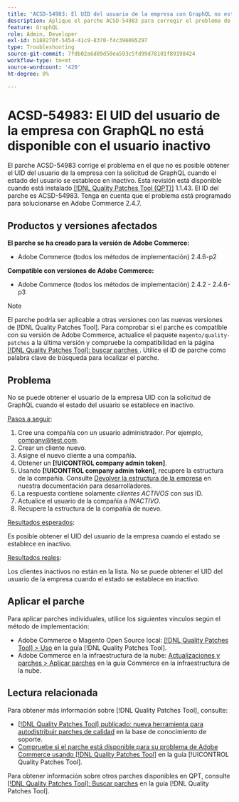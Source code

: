 ```yaml
---
title: 'ACSD-54983: El UID del usuario de la empresa con GraphQL no está disponible con el usuario inactivo'
description: Aplique el parche ACSD-54983 para corregir el problema de Adobe Commerce en el que no es posible obtener el UID del usuario de la empresa con la solicitud de GraphQL cuando el estado del usuario se establece en inactivo.
feature: GraphQL
role: Admin, Developer
exl-id: b188270f-5454-41c9-8370-f4c396095297
type: Troubleshooting
source-git-commit: 7fdb02a6d89d50ea593c5fd99d78101f89198424
workflow-type: tm+mt
source-wordcount: '420'
ht-degree: 0%

---
```


# ACSD-54983: El UID del usuario de la empresa con GraphQL no está disponible con el usuario inactivo

El parche ACSD-54983 corrige el problema en el que no es posible obtener el UID del usuario de la empresa con la solicitud de GraphQL cuando el estado del usuario se establece en inactivo. Esta revisión está disponible cuando está instalado [[!DNL Quality Patches Tool (QPT)]](https://experienceleague.adobe.com/en/docs/commerce-operations/tools/quality-patches-tool/quality-patches-tool-to-self-serve-quality-patches) 1.1.43. El ID del parche es ACSD-54983. Tenga en cuenta que el problema está programado para solucionarse en Adobe Commerce 2.4.7.

## Productos y versiones afectados

**El parche se ha creado para la versión de Adobe Commerce:**

* Adobe Commerce (todos los métodos de implementación) 2.4.6-p2

**Compatible con versiones de Adobe Commerce:**

* Adobe Commerce (todos los métodos de implementación) 2.4.2 - 2.4.6-p3

>[!NOTE]
>
>El parche podría ser aplicable a otras versiones con las nuevas versiones de [!DNL Quality Patches Tool]. Para comprobar si el parche es compatible con su versión de Adobe Commerce, actualice el paquete `magento/quality-patches` a la última versión y compruebe la compatibilidad en la página [[!DNL Quality Patches Tool]: buscar parches ](https://experienceleague.adobe.com/tools/commerce-quality-patches/index.html). Utilice el ID de parche como palabra clave de búsqueda para localizar el parche.

## Problema

No se puede obtener el usuario de la empresa UID con la solicitud de GraphQL cuando el estado del usuario se establece en inactivo.

<u>Pasos a seguir</u>:

1. Cree una compañía con un usuario administrador. Por ejemplo, company@test.com.
1. Crear un cliente nuevo.
1. Asigne el nuevo cliente a una compañía.
1. Obtener un **[!UICONTROL company admin token]**.
1. Usando **[!UICONTROL company admin token]**, recupere la estructura de la compañía. Consulte [Devolver la estructura de la empresa](https://developer.adobe.com/commerce/webapi/graphql/schema/b2b/company/queries/company/#return-the-company-structure) en nuestra documentación para desarrolladores.
1. La respuesta contiene solamente *clientes ACTIVOS* con sus ID.
1. Actualice el usuario de la compañía a *INACTIVO*.
1. Recupere la estructura de la compañía de nuevo.

<u>Resultados esperados</u>:

Es posible obtener el UID del usuario de la empresa cuando el estado se establece en inactivo.

<u>Resultados reales</u>:

Los clientes inactivos no están en la lista. No se puede obtener el UID del usuario de la empresa cuando el estado se establece en inactivo.

## Aplicar el parche

Para aplicar parches individuales, utilice los siguientes vínculos según el método de implementación:

* Adobe Commerce o Magento Open Source local: [[!DNL Quality Patches Tool] > Uso](/help/tools/quality-patches-tool/usage.md) en la guía [!DNL Quality Patches Tool].
* Adobe Commerce en la infraestructura de la nube: [Actualizaciones y parches > Aplicar parches](https://experienceleague.adobe.com/docs/commerce-cloud-service/user-guide/develop/upgrade/apply-patches.html) en la guía Commerce en la infraestructura de la nube.

## Lectura relacionada

Para obtener más información sobre [!DNL Quality Patches Tool], consulte:

* [[!DNL Quality Patches Tool] publicado: nueva herramienta para autodistribuir parches de calidad](https://experienceleague.adobe.com/en/docs/commerce-operations/tools/quality-patches-tool/quality-patches-tool-to-self-serve-quality-patches) en la base de conocimiento de soporte.
* [Compruebe si el parche está disponible para su problema de Adobe Commerce usando [!DNL Quality Patches Tool]](/help/tools/quality-patches-tool/patches-available-in-qpt/check-patch-for-magento-issue-with-magento-quality-patches.md) en la guía [!UICONTROL Quality Patches Tool].


Para obtener información sobre otros parches disponibles en QPT, consulte [[!DNL Quality Patches Tool]: Buscar parches](https://experienceleague.adobe.com/tools/commerce-quality-patches/index.html) en la guía [!DNL Quality Patches Tool].
